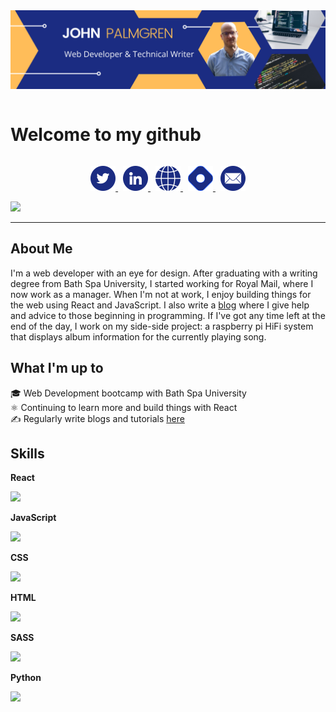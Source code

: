 <img src="./banner.png" alt="John Palmgren web developer and technical writer" />



<p style="text-align: center;">
<h1 style="display:inline-block; vertical-align: top;"> Welcome to my github</h1>
<!-- <span>
<iframe src="https://giphy.com/embed/42tS2cfBtj8Y" width="100" height="100" frameBorder="0"></iframe>
</span> -->
</p>


<p style="text-align: center">
<a href="https://twitter.com/john_palmgren">
<img src="./twitter.png" alt="twitter"/>
</a>
<a href="https://www.linkedin.com/in/johnpalmgren/">
<img style="margin-left:0.5rem;" src="./linkedin.png" alt="linkedIn"/>
</a>
<a href="http://johnpalmgren.co.uk/">
<img style="margin-left:0.5rem;" src="./website.png" alt="website"/>
</a>
<a href="https://johnpalmgren.hashnode.dev/">
<img style="margin-left:0.5rem;" src="./hashnode.png" alt="blog"/>
</a>
<a href="mailto:contact@johnpalmgren.co.uk">
<img style="margin-left:0.5rem;" src="./email.png" alt="email"/>
</a>
</p>

<img src="https://media.giphy.com/media/l0MYPVhG6OKv9yivm/giphy.gif" />

---
## About Me
I'm a web developer with an eye for design. After graduating with a writing degree from Bath Spa University, I started working for Royal Mail, where I now work as a manager. When I'm not at work, I enjoy building things for the web using React and JavaScript. I also write a [blog](https://johnpalmgren.hashnode.dev/) where I give help and advice to those beginning in programming. If I've got any time left at the end of the day, I work on my side-side project: a raspberry pi HiFi system that displays album information for the currently playing song. 

## What I'm up to

🎓 Web Development bootcamp with Bath Spa University <br>
⚛ Continuing to learn more and build things with React <br>
✍ Regularly write blogs and tutorials [here](https://johnpalmgren.hashnode.dev/) <br>


## Skills

<!-- <div>
<p style="display: inline-block; vertical-align:middle; font-size:1.3rem; font-weight:bold; width:110px;"> React </p>
<div style="display: inline-block; margin-left:.5rem;"> -->

**React**

![](https://us-central1-progress-markdown.cloudfunctions.net/progress/70)

<!-- </div>
</div> -->

<!-- <div>
<p style="display: inline-block; vertical-align:middle; font-size:1.3rem; font-weight:bold; width:110px"> JavaScript </p>
<div style="display: inline-block; margin-left:.5rem;"> -->

**JavaScript**

![](https://us-central1-progress-markdown.cloudfunctions.net/progress/80)

<!-- </div>
</div> -->

<!-- <div>
<p style="display: inline-block; vertical-align:middle; font-size:1.3rem; font-weight:bold; width:110px"> CSS </p>
<div style="display: inline-block; margin-left:.5rem;"> -->

**CSS**

![](https://us-central1-progress-markdown.cloudfunctions.net/progress/80)

<!-- </div>
</div>
 -->
<!-- <div>
<p style="display: inline-block; vertical-align:middle; font-size:1.3rem; font-weight:bold; width:110px"> HTML </p>
<div style="display: inline-block; margin-left:.5rem;"> -->

**HTML**

![](https://us-central1-progress-markdown.cloudfunctions.net/progress/90)

<!-- </div>
</div> -->

<!-- <div>
<p style="display: inline-block; vertical-align:middle; font-size:1.3rem; font-weight:bold; width:110px"> Python </p>
<div style="display: inline-block; margin-left:.5rem;"> -->

**SASS**

![](https://us-central1-progress-markdown.cloudfunctions.net/progress/30)

<!-- </div>
</div> -->

<!-- <div>
<p style="display: inline-block; vertical-align:middle; font-size:1.3rem; font-weight:bold; width:110px"> Python </p>
<div style="display: inline-block; margin-left:.5rem;"> -->

**Python**

![](https://us-central1-progress-markdown.cloudfunctions.net/progress/60)

<!-- </div>
</div> -->

